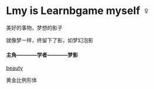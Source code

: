 # Lmy is Learnbgame myself	:female_sign:

美好的事物，梦想的影子

就像梦一样，终留下了影，如梦幻泡影

#### 主角————学者————梦影

[beauty](https://github.com/BlenderCN/Learnbgame/blob/master/All_In_One/LearnbdnelB/split_mirror_static_beauty.md)

黄金比例形体

